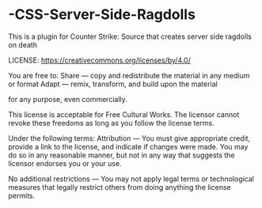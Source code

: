 # -CSS-Server-Side-Ragdolls
This is a plugin for Counter Strike: Source that creates server side ragdolls on death

LICENSE: https://creativecommons.org/licenses/by/4.0/


You are free to:
Share — copy and redistribute the material in any medium or format
Adapt — remix, transform, and build upon the material

for any purpose, even commercially.

This license is acceptable for Free Cultural Works.
The licensor cannot revoke these freedoms as long as you follow the license terms.

Under the following terms:
Attribution — You must give appropriate credit, provide a link to the license, and indicate if changes were made. You may do so in any reasonable manner, but not in any way that suggests the licensor endorses you or your use.

No additional restrictions — You may not apply legal terms or technological measures that legally restrict others from doing anything the license permits.

